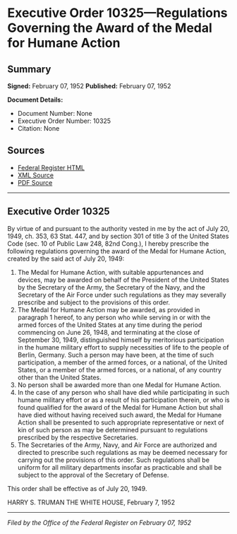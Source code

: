 # Executive Order 10325—Regulations Governing the Award of the Medal for Humane Action

## Summary

**Signed:** February 07, 1952
**Published:** February 07, 1952

**Document Details:**
- Document Number: None
- Executive Order Number: 10325
- Citation: None

## Sources
- [Federal Register HTML](https://www.presidency.ucsb.edu/documents/executive-order-10325-regulations-governing-the-award-the-medal-for-humane-action)
- [XML Source](None)
- [PDF Source](None)

---

## Executive Order 10325

By virtue of and pursuant to the authority vested in me by the act of July 20, 1949, ch. 353, 63 Stat. 447, and by section 301 of title 3 of the United States Code (sec. 10 of Public Law 248, 82nd Cong.), I hereby prescribe the following regulations governing the award of the Medal for Humane Action, created by the said act of July 20, 1949:
1. The Medal for Humane Action, with suitable appurtenances and devices, may be awarded on behalf of the President of the United States by the Secretary of the Army, the Secretary of the Navy, and the Secretary of the Air Force under such regulations as they may severally prescribe and subject to the provisions of this order.
2. The Medal for Humane Action may be awarded, as provided in paragraph 1 hereof, to any person who while serving in or with the armed forces of the United States at any time during the period commencing on June 26, 1948, and terminating at the close of September 30, 1949, distinguished himself by meritorious participation in the humane military effort to supply necessities of life to the people of Berlin, Germany. Such a person may have been, at the time of such participation, a member of the armed forces, or a national, of the United States, or a member of the armed forces, or a national, of any country other than the United States.
3. No person shall be awarded more than one Medal for Humane Action.
4. In the case of any person who shall have died while participating in such humane military effort or as a result of his participation therein, or who is found qualified for the award of the Medal for Humane Action but shall have died without having received such award, the Medal for Humane Action shall be presented to such appropriate representative or next of kin of such person as may be determined pursuant to regulations prescribed by the respective Secretaries.
5. The Secretaries of the Army, Navy, and Air Force are authorized and directed to prescribe such regulations as may be deemed necessary for carrying out the provisions of this order. Such regulations shall be uniform for all military departments insofar as practicable and shall be subject to the approval of the Secretary of Defense.

This order shall be effective as of July 20, 1949.

HARRY S. TRUMAN
THE WHITE HOUSE,
February 7, 1952

---

*Filed by the Office of the Federal Register on February 07, 1952*
